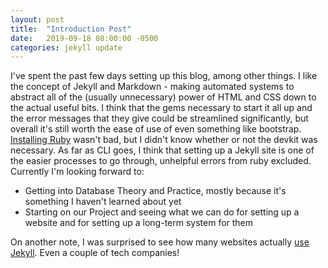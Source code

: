 ```yaml
---
layout: post
title:  "Introduction Post"
date:   2019-09-18 08:00:00 -0500
categories: jekyll update
---
```


I've spent the past few days setting up this blog, among other things. I like the concept of Jekyll and Markdown - making automated systems to abstract all of the (usually unnecessary) power of HTML and CSS down to the actual useful bits. I think that the gems necessary to start it all up and the error messages that they give could be streamlined significantly, but overall it's still worth the ease of use of even something like bootstrap. [Installing Ruby][install-ruby] wasn't bad, but I didn't know whether or not the devkit was necessary. As far as CLI goes, I think that setting up a Jekyll site is one of the easier processes to go through, unhelpful errors from ruby excluded. Currently I'm looking forward to:

* Getting into Database Theory and Practice, mostly because it's something I haven't learned about yet
* Starting on our Project and seeing what we can do for setting up a website and for setting up a long-term system for them

On another note, I was surprised to see how many websites actually [use Jekyll][jekyll-showcase]. Even a couple of tech companies!

[install-ruby]: https://rubyinstaller.org/
[jekyll-showcase]: https://jekyllrb.com/showcase/
